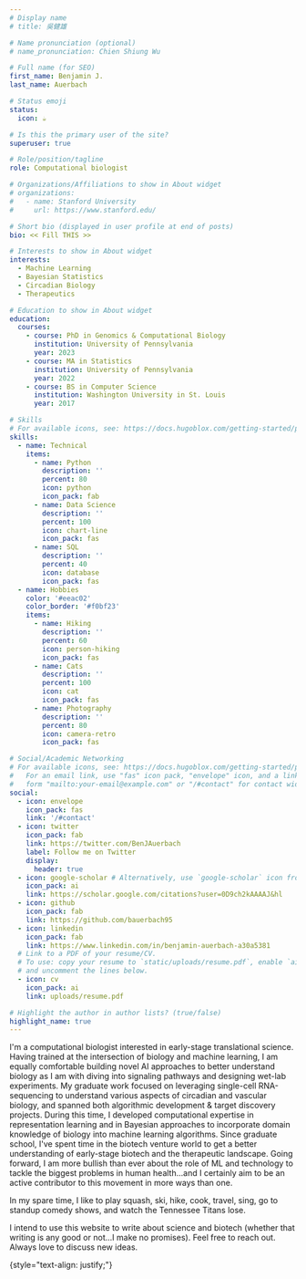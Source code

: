 ```yaml
---
# Display name
# title: 吳健雄

# Name pronunciation (optional)
# name_pronunciation: Chien Shiung Wu

# Full name (for SEO)
first_name: Benjamin J.
last_name: Auerbach

# Status emoji
status:
  icon: ☕️

# Is this the primary user of the site?
superuser: true

# Role/position/tagline
role: Computational biologist

# Organizations/Affiliations to show in About widget
# organizations:
#   - name: Stanford University
#     url: https://www.stanford.edu/

# Short bio (displayed in user profile at end of posts)
bio: << Fill THIS >>

# Interests to show in About widget
interests:
  - Machine Learning
  - Bayesian Statistics
  - Circadian Biology
  - Therapeutics

# Education to show in About widget
education:
  courses:
    - course: PhD in Genomics & Computational Biology
      institution: University of Pennsylvania
      year: 2023
    - course: MA in Statistics
      institution: University of Pennsylvania
      year: 2022
    - course: BS in Computer Science
      institution: Washington University in St. Louis
      year: 2017

# Skills
# For available icons, see: https://docs.hugoblox.com/getting-started/page-builder/#icons
skills:
  - name: Technical
    items:
      - name: Python
        description: ''
        percent: 80
        icon: python
        icon_pack: fab
      - name: Data Science
        description: ''
        percent: 100
        icon: chart-line
        icon_pack: fas
      - name: SQL
        description: ''
        percent: 40
        icon: database
        icon_pack: fas
  - name: Hobbies
    color: '#eeac02'
    color_border: '#f0bf23'
    items:
      - name: Hiking
        description: ''
        percent: 60
        icon: person-hiking
        icon_pack: fas
      - name: Cats
        description: ''
        percent: 100
        icon: cat
        icon_pack: fas
      - name: Photography
        description: ''
        percent: 80
        icon: camera-retro
        icon_pack: fas

# Social/Academic Networking
# For available icons, see: https://docs.hugoblox.com/getting-started/page-builder/#icons
#   For an email link, use "fas" icon pack, "envelope" icon, and a link in the
#   form "mailto:your-email@example.com" or "/#contact" for contact widget.
social:
  - icon: envelope
    icon_pack: fas
    link: '/#contact'
  - icon: twitter
    icon_pack: fab
    link: https://twitter.com/BenJAuerbach
    label: Follow me on Twitter
    display:
      header: true
  - icon: google-scholar # Alternatively, use `google-scholar` icon from `ai` icon pack
    icon_pack: ai
    link: https://scholar.google.com/citations?user=0D9ch2kAAAAJ&hl
  - icon: github
    icon_pack: fab
    link: https://github.com/bauerbach95
  - icon: linkedin
    icon_pack: fab
    link: https://www.linkedin.com/in/benjamin-auerbach-a30a5381
  # Link to a PDF of your resume/CV.
  # To use: copy your resume to `static/uploads/resume.pdf`, enable `ai` icons in `params.yaml`,
  # and uncomment the lines below.
  - icon: cv
    icon_pack: ai
    link: uploads/resume.pdf

# Highlight the author in author lists? (true/false)
highlight_name: true
---
```


I'm a computational biologist interested in early-stage translational science. Having trained at the intersection of biology and machine learning, I am equally comfortable building novel AI approaches to better understand biology as I am with diving into signaling pathways and designing wet-lab experiments. My graduate work focused on leveraging single-cell RNA-sequencing to understand various aspects of circadian and vascular biology, and spanned both algorithmic development & target discovery projects. During this time, I developed computational expertise in representation learning and in Bayesian approaches to incorporate domain knowledge of biology into machine learning algorithms. Since graduate school, I've spent time in the biotech venture world to get a better understanding of early-stage biotech and the therapeutic landscape. Going forward, I am more bullish than ever about the role of ML and technology to tackle the biggest problems in human health...and I certainly aim to be an active contributor to this movement in more ways than one. 

In my spare time, I like to play squash, ski, hike, cook, travel, sing, go to standup comedy shows, and watch the Tennessee Titans lose.

I intend to use this website to write about science and biotech (whether that writing is any good or not...I make no promises). Feel free to reach out. Always love to discuss new ideas.

{style="text-align: justify;"}
